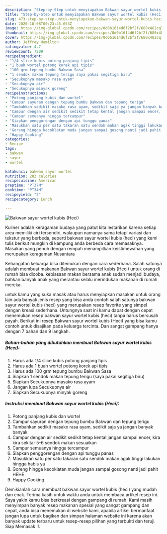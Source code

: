```yaml
---
description: "Step-by-Step untuk menyiapakan Bakwan sayur wortel kubis (Heci) teraktual"
title: "Step-by-Step untuk menyiapakan Bakwan sayur wortel kubis (Heci) teraktual"
slug: 473-step-by-step-untuk-menyiapakan-bakwan-sayur-wortel-kubis-heci-teraktual
date: 2020-10-08T00:23:45.053Z
image: https://img-global.cpcdn.com/recipes/0d0b1614d6f2bf2f/680x482cq70/bakwan-sayur-wortel-kubis-heci-foto-resep-utama.jpg
thumbnail: https://img-global.cpcdn.com/recipes/0d0b1614d6f2bf2f/680x482cq70/bakwan-sayur-wortel-kubis-heci-foto-resep-utama.jpg
cover: https://img-global.cpcdn.com/recipes/0d0b1614d6f2bf2f/680x482cq70/bakwan-sayur-wortel-kubis-heci-foto-resep-utama.jpg
author: Jeffrey Hamilton
ratingvalue: 4.7
reviewcount: 7209
recipeingredient:
- "1/4 slice kubis potong panjang tipis"
- "1 buah wortel potong korek api tipis"
- "100 grm tepung bumbu Bakwan Sasa"
- "1 sendok makan tepung terigu saya pakai segitiga biru"
- "Secukupnya masako rasa ayam"
- "Secukupnya air"
- "Secukupnya minyak goreng"
recipeinstructions:
- "Potong panjang kubis dan wortel"
- "Campur sayuran dengan tepung bumbu Bakwan dan tepung terigu"
- "Tambahkan sedikit masako rasa ayam, sedikit saja ya jangan banyak banyak"
- "Campur dengan air sedikit sedikit tetap kental jangan sampai encer, kira kira sekitar 5-6 sendok makan sesuaikan"
- "Campur semuanya hingga tercampur"
- "Siapkan penggorengan dengan api tunggu panas"
- "Masukkan satu per satu takaran satu sendok makan agak tinggi lakukan hingga habis ya"
- "Goreng hingga kecoklatan muda jangan sampai gosong nanti jadi pahit HEHE"
- "Happy Cooking"
categories:
- Recipe
tags:
- bakwan
- sayur
- wortel

katakunci: bakwan sayur wortel 
nutrition: 283 calories
recipecuisine: American
preptime: "PT37M"
cooktime: "PT34M"
recipeyield: "2"
recipecategory: Lunch

---
```



![Bakwan sayur wortel kubis (Heci)](https://img-global.cpcdn.com/recipes/0d0b1614d6f2bf2f/680x482cq70/bakwan-sayur-wortel-kubis-heci-foto-resep-utama.jpg)

Kuliner adalah keragaman budaya yang patut kita lestarikan karena setiap area memiliki ciri tersendiri, walaupun namanya sama tetapi variasi dan tekstur yang berbeda, seperti bakwan sayur wortel kubis (heci) yang kami tulis berikut mungkin di kampung anda berbeda cara memasaknya. Masakan yang penuh dengan rempah menampilkan keistimewahan yang merupakan keragaman Nusantara

Kehangatan keluarga bisa ditemukan dengan cara sederhana. Salah satunya adalah membuat makanan Bakwan sayur wortel kubis (Heci) untuk orang di rumah bisa dicoba. kebiasaan makan bersama anak sudah menjadi budaya, bahkan banyak anak yang merantau selalu merindukan makanan di rumah mereka.



untuk kamu yang suka masak atau harus menyiapkan masakan untuk orang lain ada banyak jenis resep yang bisa anda contoh salah satunya bakwan sayur wortel kubis (heci) yang merupakan resep favorite yang simpel dengan kreasi sederhana. Untungnya saat ini kamu dapat dengan cepat menemukan resep bakwan sayur wortel kubis (heci) tanpa harus bersusah payah.
Berikut ini resep Bakwan sayur wortel kubis (Heci) yang bisa kamu contoh untuk disajikan pada keluarga tercinta. Dan sangat gampang hanya dengan 7 bahan dan 9 langkah.


<!--inarticleads1-->

##### Bahan-bahan yang dibutuhkan membuat Bakwan sayur wortel kubis (Heci):

1. Harus ada 1/4 slice kubis potong panjang tipis
1. Harus ada 1 buah wortel potong korek api tipis
1. Harus ada 100 grm tepung bumbu Bakwan Sasa
1. Siapkan 1 sendok makan tepung terigu (saya pakai segitiga biru)
1. Siapkan Secukupnya masako rasa ayam
1. Jangan lupa Secukupnya air
1. Siapkan Secukupnya minyak goreng




<!--inarticleads2-->

##### Instruksi membuat  Bakwan sayur wortel kubis (Heci):

1. Potong panjang kubis dan wortel
1. Campur sayuran dengan tepung bumbu Bakwan dan tepung terigu
1. Tambahkan sedikit masako rasa ayam, sedikit saja ya jangan banyak banyak
1. Campur dengan air sedikit sedikit tetap kental jangan sampai encer, kira kira sekitar 5-6 sendok makan sesuaikan
1. Campur semuanya hingga tercampur
1. Siapkan penggorengan dengan api tunggu panas
1. Masukkan satu per satu takaran satu sendok makan agak tinggi lakukan hingga habis ya
1. Goreng hingga kecoklatan muda jangan sampai gosong nanti jadi pahit HEHE
1. Happy Cooking




Demikianlah cara membuat bakwan sayur wortel kubis (heci) yang mudah dan enak. Terima kasih untuk waktu anda untuk membaca artikel resep ini. Saya yakin kamu bisa berkreasi dengan gampang di rumah. Kami masih menyimpan banyak resep makanan spesial yang sangat gampang dan cepat, anda bisa menemukan di website kami, apabila artikel bermanfaat jangan lupa untuk bagikan dan simpan halaman website ini karena akan banyak update terbaru untuk resep-resep pilihan yang terbukti dan teruji. Siap Memasak !!. 
